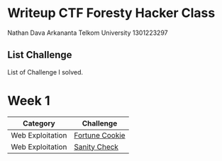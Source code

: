 # Writeup CTF Foresty Hacker Class
Nathan Dava Arkananta
Telkom University
1301223297

## List Challenge
List of Challenge I solved.

# Week 1
| Category | Challenge |
| --- | --- |
| Web Exploitation | [Fortune Cookie](/fortuneCookie/)
| Web Exploitation | [Sanity Check](/sanityCheck/)

